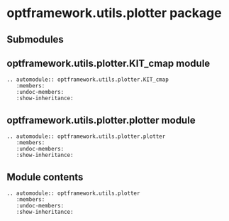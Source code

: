 # optframework.utils.plotter package

## Submodules

## optframework.utils.plotter.KIT_cmap module

```{eval-rst}
.. automodule:: optframework.utils.plotter.KIT_cmap
   :members:
   :undoc-members:
   :show-inheritance:
```

## optframework.utils.plotter.plotter module

```{eval-rst}
.. automodule:: optframework.utils.plotter.plotter
   :members:
   :undoc-members:
   :show-inheritance:
```

## Module contents

```{eval-rst}
.. automodule:: optframework.utils.plotter
   :members:
   :undoc-members:
   :show-inheritance:
```
